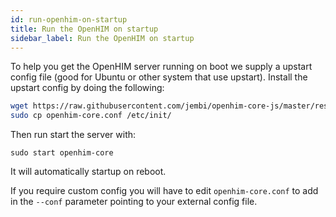 ```yaml
---
id: run-openhim-on-startup
title: Run the OpenHIM on startup
sidebar_label: Run the OpenHIM on startup
---
```


To help you get the OpenHIM server running on boot we supply a upstart config file (good for Ubuntu or other system that use upstart). Install the upstart config by doing the following:

```sh
wget https://raw.githubusercontent.com/jembi/openhim-core-js/master/resources/openhim-core.conf
sudo cp openhim-core.conf /etc/init/
```

Then run start the server with:

`sudo start openhim-core`

It will automatically startup on reboot.

If you require custom config you will have to edit `openhim-core.conf` to add in the `--conf` parameter pointing to your external config file.
